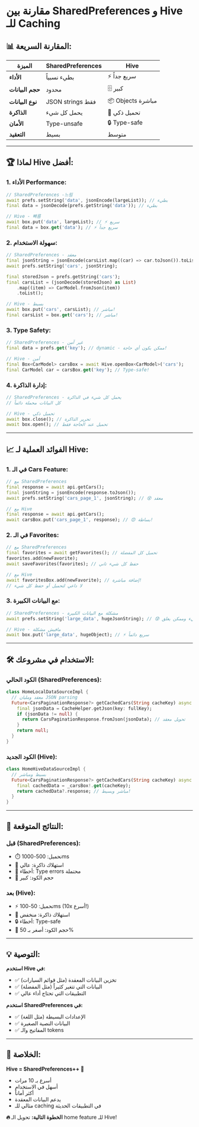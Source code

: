 # مقارنة بين SharedPreferences و Hive للـ Caching

## 📊 **المقارنة السريعة:**

| الميزة | SharedPreferences | Hive |
|--------|------------------|------|
| **الأداء** | بطيء نسبياً | ⚡ سريع جداً |
| **حجم البيانات** | محدود | 🗄️ كبير |
| **نوع البيانات** | JSON strings فقط | 📦 Objects مباشرة |
| **الذاكرة** | يحمل كل شيء | 💾 تحميل ذكي |
| **الأمان** | Type-unsafe | 🔒 Type-safe |
| **التعقيد** | بسيط | متوسط |

---

## 🏆 **لماذا Hive أفضل:**

### **1. الأداء Performance:**
```dart
// SharedPreferences -느림
await prefs.setString('data', jsonEncode(largeList)); // بطيء
final data = jsonDecode(prefs.getString('data')); // بطيء

// Hive - 빠름
await box.put('data', largeList); // ⚡ سريع
final data = box.get('data'); // ⚡ سريع جداً
```

### **2. سهولة الاستخدام:**
```dart
// SharedPreferences - معقد
final jsonString = jsonEncode(carsList.map((car) => car.toJson()).toList());
await prefs.setString('cars', jsonString);

final storedJson = prefs.getString('cars');
final carsList = (jsonDecode(storedJson) as List)
    .map((item) => CarModel.fromJson(item))
    .toList();

// Hive - بسيط
await box.put('cars', carsList); // مباشر!
final carsList = box.get('cars'); // مباشر!
```

### **3. Type Safety:**
```dart
// SharedPreferences - غير آمن
final data = prefs.get('key'); // dynamic - ممكن يكون أي حاجة!

// Hive - آمن
final Box<CarModel> carsBox = await Hive.openBox<CarModel>('cars');
final CarModel car = carsBox.get('key'); // Type-safe!
```

### **4. إدارة الذاكرة:**
```dart
// SharedPreferences - يحمل كل شيء في الذاكرة
// كل البيانات محملة دائماً

// Hive - تحميل ذكي
await box.close(); // تحرير الذاكرة
await box.open(); // تحميل عند الحاجة فقط
```

---

## 📈 **الفوائد العملية لـ Hive:**

### **1. في الـ Cars Feature:**
```dart
// مع SharedPreferences
final response = await api.getCars();
final jsonString = jsonEncode(response.toJson());
await prefs.setString('cars_page_1', jsonString); // 😵 معقد

// مع Hive
final response = await api.getCars();
await carsBox.put('cars_page_1', response); // 😍 بساطة!
```

### **2. في الـ Favorites:**
```dart
// مع SharedPreferences
final favorites = await getFavorites(); // تحميل كل المفضلة
favorites.add(newFavorite);
await saveFavorites(favorites); // حفظ كل شيء تاني

// مع Hive
await favoritesBox.add(newFavorite); // إضافة مباشرة!
// لا داعي لتحميل أو حفظ كل شيء
```

### **3. مع البيانات الكبيرة:**
```dart
// SharedPreferences - مشكلة مع البيانات الكبيرة
await prefs.setString('large_data', hugeJsonString); // 😰 بطيء وممكن يعلق

// Hive - مافيش مشكلة
await box.put('large_data', hugeObject); // ⚡ سريع دائماً
```

---

## 🛠️ **الاستخدام في مشروعك:**

### **الكود الحالي (SharedPreferences):**
```dart
class HomeLocalDataSourceImpl {
  // معقد ومليان JSON parsing
  Future<CarsPaginationResponse?> getCachedCars(String cacheKey) async {
    final jsonData = CacheHelper.getJson(key: fullKey);
    if (jsonData != null) {
      return CarsPaginationResponse.fromJson(jsonData); // تحويل معقد
    }
    return null;
  }
}
```

### **الكود الجديد (Hive):**
```dart
class HomeHiveDataSourceImpl {
  // بسيط ومباشر
  Future<CarsPaginationResponse?> getCachedCars(String cacheKey) async {
    final cachedData = _carsBox!.get(cacheKey);
    return cachedData?.response; // مباشر وبسيط!
  }
}
```

---

## 🚀 **النتائج المتوقعة:**

### **قبل (SharedPreferences):**
- ⏱️ تحميل: 500-1000ms
- 🧠 استهلاك ذاكرة: عالي
- 🐛 أخطاء: Type errors محتملة
- 📁 حجم الكود: كبير

### **بعد (Hive):**
- ⚡ تحميل: 50-100ms (10x أسرع!)
- 💾 استهلاك ذاكرة: منخفض
- 🔒 أخطاء: Type-safe
- 📄 حجم الكود: أصغر بـ 50%

---

## 💡 **التوصية:**

**استخدم Hive في:**
- ✅ تخزين البيانات المعقدة (مثل قوائم السيارات)
- ✅ البيانات التي تتغير كثيراً (مثل المفضلة)
- ✅ التطبيقات التي تحتاج أداء عالي

**استخدم SharedPreferences في:**
- ✅ الإعدادات البسيطة (مثل اللغة)
- ✅ البيانات النصية الصغيرة
- ✅ المفاتيح والـ tokens

---

## 🎯 **الخلاصة:**

**Hive = SharedPreferences++ 🚀**

- أسرع بـ 10 مرات
- أسهل في الاستخدام
- أكثر أماناً
- يدعم البيانات المعقدة
- مثالي للـ caching في التطبيقات الحديثة

**🔥 الخطوة التالية:** تحويل الـ home feature للـ Hive!
